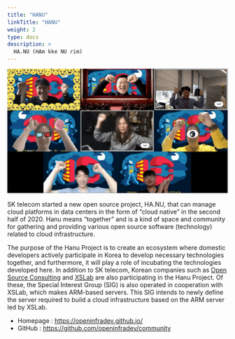 ```yaml
---
title: "HANU"
linkTitle: "HANU"
weight: 2
type: docs
description: >
  HA.NU (HAm kke NU rim)
---
```


 ![HANU](./hanu.jpg) 

SK telecom started a new open source project, HA.NU, that can manage cloud platforms in data centers in the form of “cloud native” in the second half of 2020. Hanu means “together” and is a kind of space and community for gathering and providing various open source software (technology) related to cloud infrastructure.

The purpose of the Hanu Project is to create an ecosystem where domestic developers actively participate in Korea to develop necessary technologies together, and furthermore, it will play a role of incubating the technologies developed here. In addition to SK telecom, Korean companies such as [Open Source Consulting](https://www.osci.kr/main.php) and [XSLab](https://www.vraptor.io/) are also participating in the Hanu Project. Of these, the Special Interest Group (SIG) is also operated in cooperation with XSLab, which makes ARM-based servers. This SIG intends to newly define the server required to build a cloud infrastructure based on the ARM server led by XSLab.

* Homepage : https://openinfradev.github.io/
* GitHub : https://github.com/openinfradev/community